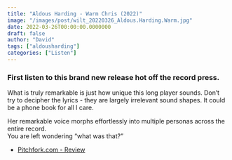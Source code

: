 ```yaml
---
title: "Aldous Harding - Warm Chris (2022)"
image: "/images/post/wilt_20220326_Aldous.Harding.Warm.jpg"
date: 2022-03-26T00:00:00.0000000
draft: false
author: "David"
tags: ["aldousharding"]
categories: ["Listen"]
---
```

### First listen to this brand new release hot off the record press. 

 What is truly remarkable is just how unique this long player sounds. Don’t try to decipher the lyrics - they are largely irrelevant sound shapes. It could be a phone book for all I care.

 Her remarkable voice morphs effortlessly into multiple personas across the entire record.   
You are left wondering “what was that?”

-  [Pitchfork.com - Review](https://pitchfork.com/reviews/albums/aldous-harding-warm-chris/)